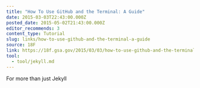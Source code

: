 ```yaml
---
title: "How To Use GitHub and the Terminal: A Guide"
date: 2015-03-03T22:43:00.000Z
posted_date: 2015-05-02T21:43:00.000Z
editor_recommends: 3
content_type: Tutorial
slug: links/how-to-use-github-and-the-terminal-a-guide
source: 18F
link: https://18f.gsa.gov/2015/03/03/how-to-use-github-and-the-terminal-a-guide/
tool:
  - tool/jekyll.md
---
```

For more than just Jekyll



